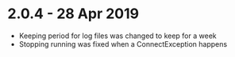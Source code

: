 # 2.0.4 - 28 Apr 2019

- Keeping period for log files was changed to keep for a week
- Stopping running was fixed when a ConnectException happens
